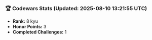 ### 🏆 Codewars Stats (Updated: 2025-08-10 13:21:55 UTC)

- **Rank:** 8 kyu
- **Honor Points:** 3
- **Completed Challenges:** 1
